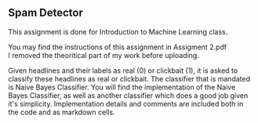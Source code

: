 ## Spam Detector

This assignment is done for Introduction to Machine Learning class.

You may find the instructions of this assignment in Assigment 2.pdf  
I removed the theoritical part of my work before uploading.

Given headlines and their labels as real (0) or clickbait (1), it is asked to classify these headlines as real or clickbait.
The classifier that is mandated is Naive Bayes Classifier.
You will find the implementation of the Naive Bayes Classifier, as well as another classifier which does a good job given it's simplicity.
Implementation details and comments are included both in the code and as markdown cells.
